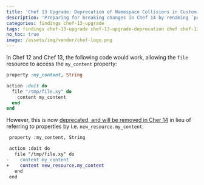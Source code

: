 ```yaml
---
title: 'Chef 13 Upgrade: Deprecation of Namespace Collisions in Custom Resources'
description: 'Preparing for breaking changes in Chef 14 by renaming `property_name` to `new_resource.property_name` in Custom Resources.'
categories: findings chef-13-upgrade
tags: findings chef-13-upgrade chef-13-upgrade-deprecation chef chef-13 chef-14
no_toc: true
image: /assets/img/vendor/chef-logo.png
---
```


In Chef 12 and Chef 13, the following code would work, allowing the `file` resource to access the `my_content` property:

```ruby
property :my_content, String

action :doit do
  file "/tmp/file.xy" do
    content my_content
  end
end
```

However, this is now [deprecated, and will be removed in Cher 14][chef-ns-collisions] in lieu of referring to properties by i.e. `new_resource.my_content`:

```diff
 property :my_content, String

 action :doit do
   file "/tmp/file.xy" do
-    content my_content
+    content new_resource.my_content
   end
 end
```

[chef-ns-collisions]: https://docs.chef.io/deprecations_namespace_collisions.html
